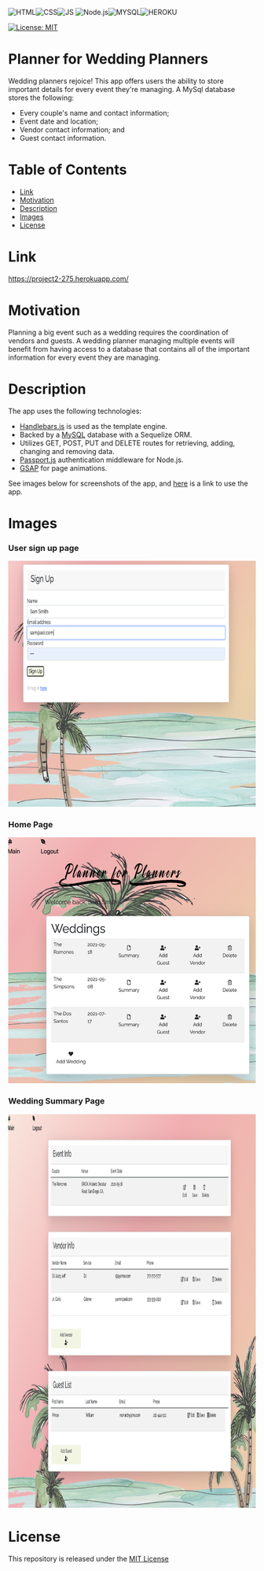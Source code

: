 ![HTML](https://img.shields.io/badge/HTML5-E34F26?style=for-the-badge&logo=html5&logoColor=white)![CSS](https://img.shields.io/badge/CSS3-1572B6?style=for-the-badge&logo=css3&logoColor=white)![JS](https://img.shields.io/badge/javascript%20-%23323330.svg?&style=for-the-badge&logo=javascript&logoColor=%23F7DF1E) ![Node.js](https://img.shields.io/badge/Node.js-43853D?style=for-the-badge&logo=node.js&logoColor=white)![MYSQL](https://img.shields.io/badge/MySQL-00000F?style=for-the-badge&logo=mysql&logoColor=white)![HEROKU](https://img.shields.io/badge/Heroku-430098?style=for-the-badge&logo=heroku&logoColor=white)

[![License: MIT](https://img.shields.io/badge/License-MIT-yellow.svg)](https://opensource.org/licenses/MIT)

# Planner for Wedding Planners #

Wedding planners rejoice! This app offers users the ability to store important details for every event they're managing. A MySql database stores the following:

* Every couple's name and contact information;
* Event date and location; 
* Vendor contact information; and
* Guest contact information. 

# Table of Contents

* [Link](#Link)
* [Motivation](#Motivation)
* [Description](#Description)
* [Images](#Images)
* [License](#License)

# Link
https://project2-275.herokuapp.com/

# Motivation

Planning a big event such as a wedding requires the coordination of vendors and guests. A wedding planner managing multiple events will benefit from having access to a database that contains all of the important information for every event they are managing. 

# Description

The app uses the following technologies:
* [Handlebars.js](https://handlebarsjs.com/) is used as the template engine.
* Backed by a [MySQL](https://www.mysql.com/) database with a Sequelize ORM.
* Utilizes GET, POST, PUT and DELETE routes for retrieving, adding, changing and removing data.
* [Passport.js](http://www.passportjs.org/) authentication middleware for Node.js. 
* [GSAP](https://greensock.com/gsap/) for page animations. 



See images below for screenshots of the app, and [here](https://project2-275.herokuapp.com/) is a link to use the app.

# Images
 ### User sign up page
 <img src="https://github.com/916Serg619/Project2/blob/c4580ee5770d4ee21fab57fcbcd6776c8614803c/public/assets/Screen%20Shot%202021-01-27%20at%2010.18.59%20AM.png" width="750" height="500">
 
  ### Home Page
 <img src="https://github.com/916Serg619/Project2/blob/c4580ee5770d4ee21fab57fcbcd6776c8614803c/public/assets/Screen%20Shot%202021-01-27%20at%2010.23.14%20AM.png" width="750" height="500">
 
  ### Wedding Summary Page
 <img src="https://github.com/916Serg619/Project2/blob/c4580ee5770d4ee21fab57fcbcd6776c8614803c/public/assets/Screen%20Shot%202021-01-27%20at%2010.25.40%20AM.png" width="750" height="800">
 
 
# License
This repository is released under the [MIT License](https://opensource.org/licenses/MIT)
